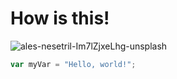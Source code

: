 # How is this!


![ales-nesetril-Im7lZjxeLhg-unsplash](https://github.com/Akshayats-7/skills-communicate-using-markdown/assets/145326715/c975fb75-20e1-435f-bc70-9249b8fb5ec5)


``` javascript
var myVar = "Hello, world!";
```

